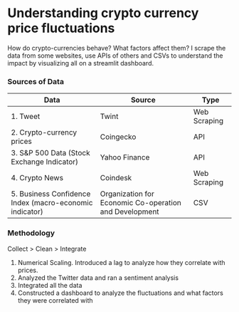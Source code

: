 # Understanding crypto currency price fluctuations
How do crypto-currencies behave? What factors affect them? I scrape the data from some websites, use APIs of others and CSVs to understand the impact by visualizing all on a streamlit dashboard.

### Sources of Data

Data | Source | Type
----- | ----- | --------
| 1. Tweet | Twint | Web Scraping
| 2. Crypto-currency prices | Coingecko | API
| 3. S&P 500 Data (Stock Exchange Indicator) | Yahoo Finance | API
| 4. Crypto News | Coindesk | Web Scraping
| 5. Business Confidence Index (macro-economic indicator) | Organization for Economic Co-operation and Development | CSV


### Methodology
Collect > Clean > Integrate

1) Numerical Scaling. Introduced a lag to analyze how they correlate with prices.
2) Analyzed the Twitter data and ran a sentiment analysis
3) Integrated all the data
4) Constructed a dashboard to analyze the fluctuations and what factors they were correlated with


